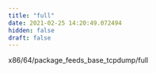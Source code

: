 ```yaml
---
title: "full"
date: 2021-02-25 14:20:49.072494
hidden: false
draft: false
---
```


x86/64/package_feeds_base_tcpdump/full


